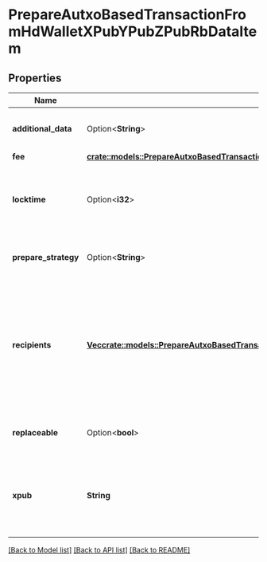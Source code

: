 # PrepareAutxoBasedTransactionFromHdWalletXPubYPubZPubRbDataItem

## Properties

Name | Type | Description | Notes
------------ | ------------- | ------------- | -------------
**additional_data** | Option<**String**> | Representation of the additional data. | [optional]
**fee** | [**crate::models::PrepareAutxoBasedTransactionFromHdWalletXPubYPubZPubRbDataItemFee**](PrepareAUTXO_BasedTransactionFromHDWalletXPubYPubZPubRB_data_item_fee.md) |  | 
**locktime** | Option<**i32**> | Represents the time at which a particular transaction can be added to the blockchain. | [optional]
**prepare_strategy** | Option<**String**> | Representation of the transaction's strategy type | [optional]
**recipients** | [**Vec<crate::models::PrepareAutxoBasedTransactionFromHdWalletXPubYPubZPubRbDataItemRecipients>**](PrepareAUTXO_BasedTransactionFromHDWalletXPubYPubZPubRB_data_item_recipients.md) | Represents a list of recipient addresses with the respective amounts. In account-based protocols like Ethereum there is only one address in this list. | 
**replaceable** | Option<**bool**> | Representation of whether the transaction is replaceable | [optional]
**xpub** | **String** | Defines the account extended publicly known key which is used to derive all child public keys. | 

[[Back to Model list]](../README.md#documentation-for-models) [[Back to API list]](../README.md#documentation-for-api-endpoints) [[Back to README]](../README.md)


